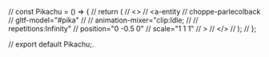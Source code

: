 
// const Pikachu = () => {
//   return (
//     <>
//       <a-entity
//       choppe-parlecolback
//         gltf-model="#pika"
//       //   animation-mixer="clip:Idle;
//       // repetitions:Infinity"
//         position="0 -0.5 0"
//         scale="1 1 1"
//       ></a-entity>
//     </>
//   );
// };

// export default Pikachu;.